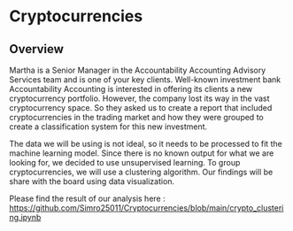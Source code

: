 # Cryptocurrencies
## Overview

Martha is a Senior Manager in the Accountability Accounting Advisory Services team and is one of your key clients. Well-known investment bank Accountability Accounting is interested in offering its clients a new cryptocurrency portfolio. However, the company lost its way in the vast cryptocurrency space. So they asked us to create a report that included cryptocurrencies in the trading market and how they were grouped to create a classification system for this new investment.

The data we will be using  is not ideal, so it needs to be processed to fit the machine learning model. Since there is no known output for what we are looking for, we decided to use unsupervised learning. To group cryptocurrencies, we will use a clustering algorithm. Our findings will be share with the board using data visualization.

Please find the result of our analysis here : https://github.com/Simro25011/Cryptocurrencies/blob/main/crypto_clustering.ipynb

